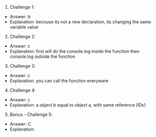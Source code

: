 1. Challenge 1:

- Answer: b
- Explanation: becouse its not a new declaration, its changing the same variable value

2. Challenge 2:

- Answer: c
- Explanation: first will do the console.log inside the function then console.log outside the function

3. Challenge 3:

- Answer: c
- Explanation: you can call the function everyware

4. Challenge 4:

- Answer: c
- Explanation: a object b equal to object a, with same reference (IDs)

5. Bonus - Challenge 5:

- Answer: C
- Explanation:
